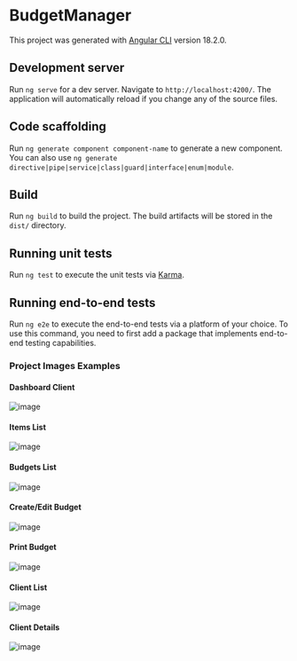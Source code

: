 # BudgetManager

This project was generated with [Angular CLI](https://github.com/angular/angular-cli) version 18.2.0.


## Development server

Run `ng serve` for a dev server. Navigate to `http://localhost:4200/`. The application will automatically reload if you change any of the source files.

## Code scaffolding

Run `ng generate component component-name` to generate a new component. You can also use `ng generate directive|pipe|service|class|guard|interface|enum|module`.

## Build

Run `ng build` to build the project. The build artifacts will be stored in the `dist/` directory.

## Running unit tests

Run `ng test` to execute the unit tests via [Karma](https://karma-runner.github.io).

## Running end-to-end tests

Run `ng e2e` to execute the end-to-end tests via a platform of your choice. To use this command, you need to first add a package that implements end-to-end testing capabilities.

### Project Images Examples

#### Dashboard Client
![image](https://github.com/user-attachments/assets/a5dc982c-9a53-49e5-9f48-88865185431b)

#### Items List
![image](https://github.com/user-attachments/assets/b881828f-12bb-4904-abf5-55657c6ae592)

#### Budgets List
![image](https://github.com/user-attachments/assets/1a15e209-abc2-4001-a270-96583dc7065c)

#### Create/Edit Budget
![image](https://github.com/user-attachments/assets/7dd9364b-d152-4fcb-ad47-b01fe9eeba94)

#### Print Budget
![image](https://github.com/user-attachments/assets/e8a109b2-6f91-446b-a09e-7cd04be1d981)

#### Client List
![image](https://github.com/user-attachments/assets/df667cc8-6817-4ab3-b4f3-afce3555c70d)

#### Client Details
![image](https://github.com/user-attachments/assets/8b2fe930-c074-48f3-ad85-683308816e48)

